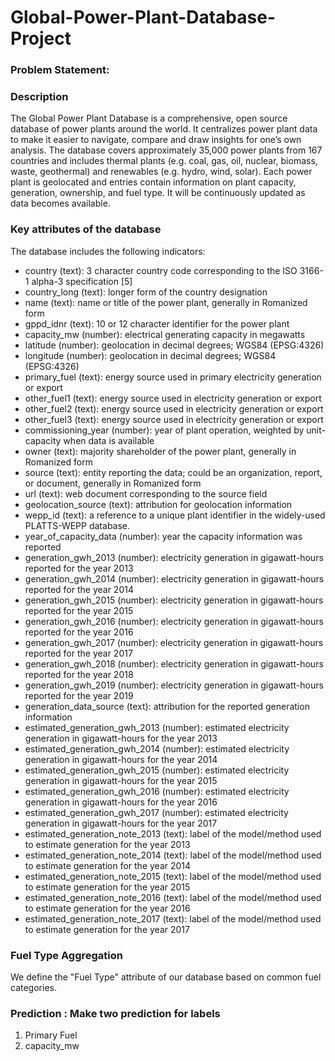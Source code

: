 # Global-Power-Plant-Database-Project

### Problem Statement:

### Description

The Global Power Plant Database is a comprehensive, open source database of power plants around the world. It centralizes power plant data to make it easier to navigate, compare and draw insights for one’s own analysis. The database covers approximately 35,000 power plants from 167 countries and includes thermal plants (e.g. coal, gas, oil, nuclear, biomass, waste, geothermal) and renewables (e.g. hydro, wind, solar). Each power plant is geolocated and entries contain information on plant capacity, generation, ownership, and fuel type. It will be continuously updated as data becomes available.

### Key attributes of the database

The database includes the following indicators:

- country (text): 3 character country code corresponding to the ISO 3166-1 alpha-3 specification [5]
- country_long (text): longer form of the country designation
- name (text): name or title of the power plant, generally in Romanized form
- gppd_idnr (text): 10 or 12 character identifier for the power plant
- capacity_mw (number): electrical generating capacity in megawatts
- latitude (number): geolocation in decimal degrees; WGS84 (EPSG:4326)
- longitude (number): geolocation in decimal degrees; WGS84 (EPSG:4326)
- primary_fuel (text): energy source used in primary electricity generation or export
- other_fuel1 (text): energy source used in electricity generation or export
- other_fuel2 (text): energy source used in electricity generation or export
- other_fuel3 (text): energy source used in electricity generation or export
- commissioning_year (number): year of plant operation, weighted by unit-capacity when data is available
- owner (text): majority shareholder of the power plant, generally in Romanized form
- source (text): entity reporting the data; could be an organization, report, or document, generally in Romanized form
- url (text): web document corresponding to the source field
- geolocation_source (text): attribution for geolocation information
- wepp_id (text): a reference to a unique plant identifier in the widely-used PLATTS-WEPP database.
- year_of_capacity_data (number): year the capacity information was reported
- generation_gwh_2013 (number): electricity generation in gigawatt-hours reported for the year 2013
- generation_gwh_2014 (number): electricity generation in gigawatt-hours reported for the year 2014
- generation_gwh_2015 (number): electricity generation in gigawatt-hours reported for the year 2015
- generation_gwh_2016 (number): electricity generation in gigawatt-hours reported for the year 2016
- generation_gwh_2017 (number): electricity generation in gigawatt-hours reported for the year 2017
- generation_gwh_2018 (number): electricity generation in gigawatt-hours reported for the year 2018
- generation_gwh_2019 (number): electricity generation in gigawatt-hours reported for the year 2019
- generation_data_source (text): attribution for the reported generation information
- estimated_generation_gwh_2013 (number): estimated electricity generation in gigawatt-hours for the year 2013
- estimated_generation_gwh_2014 (number): estimated electricity generation in gigawatt-hours for the year 2014
- estimated_generation_gwh_2015 (number): estimated electricity generation in gigawatt-hours for the year 2015
- estimated_generation_gwh_2016 (number): estimated electricity generation in gigawatt-hours for the year 2016
- estimated_generation_gwh_2017 (number): estimated electricity generation in gigawatt-hours for the year 2017
- estimated_generation_note_2013 (text): label of the model/method used to estimate generation for the year 2013
- estimated_generation_note_2014 (text): label of the model/method used to estimate generation for the year 2014
- estimated_generation_note_2015 (text): label of the model/method used to estimate generation for the year 2015
- estimated_generation_note_2016 (text): label of the model/method used to estimate generation for the year 2016
- estimated_generation_note_2017 (text): label of the model/method used to estimate generation for the year 2017

### Fuel Type Aggregation

We define the "Fuel Type" attribute of our database based on common fuel categories.

### Prediction : Make two prediction for labels

1) Primary Fuel
2) capacity_mw
